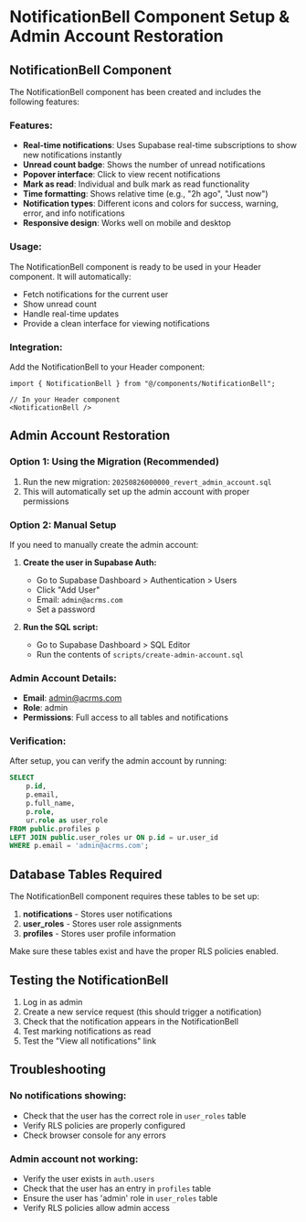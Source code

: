 # NotificationBell Component Setup & Admin Account Restoration

## NotificationBell Component

The NotificationBell component has been created and includes the following features:

### Features:
- **Real-time notifications**: Uses Supabase real-time subscriptions to show new notifications instantly
- **Unread count badge**: Shows the number of unread notifications
- **Popover interface**: Click to view recent notifications
- **Mark as read**: Individual and bulk mark as read functionality
- **Time formatting**: Shows relative time (e.g., "2h ago", "Just now")
- **Notification types**: Different icons and colors for success, warning, error, and info notifications
- **Responsive design**: Works well on mobile and desktop

### Usage:
The NotificationBell component is ready to be used in your Header component. It will automatically:
- Fetch notifications for the current user
- Show unread count
- Handle real-time updates
- Provide a clean interface for viewing notifications

### Integration:
Add the NotificationBell to your Header component:

```tsx
import { NotificationBell } from "@/components/NotificationBell";

// In your Header component
<NotificationBell />
```

## Admin Account Restoration

### Option 1: Using the Migration (Recommended)
1. Run the new migration: `20250826000000_revert_admin_account.sql`
2. This will automatically set up the admin account with proper permissions

### Option 2: Manual Setup
If you need to manually create the admin account:

1. **Create the user in Supabase Auth:**
   - Go to Supabase Dashboard > Authentication > Users
   - Click "Add User"
   - Email: `admin@acrms.com`
   - Set a password

2. **Run the SQL script:**
   - Go to Supabase Dashboard > SQL Editor
   - Run the contents of `scripts/create-admin-account.sql`

### Admin Account Details:
- **Email**: admin@acrms.com
- **Role**: admin
- **Permissions**: Full access to all tables and notifications

### Verification:
After setup, you can verify the admin account by running:

```sql
SELECT 
    p.id,
    p.email,
    p.full_name,
    p.role,
    ur.role as user_role
FROM public.profiles p
LEFT JOIN public.user_roles ur ON p.id = ur.user_id
WHERE p.email = 'admin@acrms.com';
```

## Database Tables Required

The NotificationBell component requires these tables to be set up:

1. **notifications** - Stores user notifications
2. **user_roles** - Stores user role assignments
3. **profiles** - Stores user profile information

Make sure these tables exist and have the proper RLS policies enabled.

## Testing the NotificationBell

1. Log in as admin
2. Create a new service request (this should trigger a notification)
3. Check that the notification appears in the NotificationBell
4. Test marking notifications as read
5. Test the "View all notifications" link

## Troubleshooting

### No notifications showing:
- Check that the user has the correct role in `user_roles` table
- Verify RLS policies are properly configured
- Check browser console for any errors

### Admin account not working:
- Verify the user exists in `auth.users`
- Check that the user has an entry in `profiles` table
- Ensure the user has 'admin' role in `user_roles` table
- Verify RLS policies allow admin access 